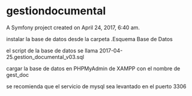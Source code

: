gestiondocumental
=================

A Symfony project created on April 24, 2017, 6:40 am.


instalar la base de datos desde la carpeta .Esquema Base de Datos

el script de la base de datos se llama 2017-04-25.gestion_documental_v03.sql

cargar la base de datos en PHPMyAdmin de XAMPP con el nombre de gest_doc

se recomienda que el servicio de mysql sea levantado en el puerto 3306

